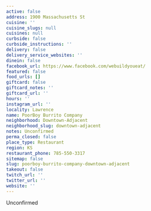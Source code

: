 ```yaml
---
active: false
address: 1900 Massachusetts St
cuisine: ''
cuisine_slugs: null
cuisines: null
curbside: false
curbside_instructions: ''
delivery: false
delivery_service_websites: ''
dinein: false
facebook_url: https://www.facebook.com/webuildyoueat/
featured: false
food_urls: []
giftcard: false
giftcard_notes: ''
giftcard_url: ''
hours: ''
instagram_url: ''
locality: Lawrence
name: PoorBoy Burrito Company
neighborhood: Downtown-Adjacent
neighborhood_slug: downtown-adjacent
notes: Unconfirmed
perma_closed: false
place_type: Restaurant
region: KS
restaurant_phone: 785-550-3317
sitemap: false
slug: poorboy-burrito-company-downtown-adjacent
takeout: false
twitch_url: ''
twitter_url: ''
website: ''
---
```


Unconfirmed